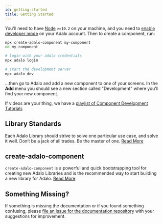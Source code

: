 ```yaml
---
id: getting-started
title: Getting Started
---
```


You'll need to have [Node](https://nodejs.org) `>=10.2` on your machine, and you need to [enable developer mode](marketplace/enabling-developer-mode.md) on your Adalo account. Then to create a component, run:

```bash
npx create-adalo-component my-component
cd my-component

# login with your adalo credentials
npx adalo login

# start the development server
npx adalo dev
```

...then go to Adalo and add a new component to one of your screens. In the **Add** menu you should see a new section called "Development" where you'll find your new component.

If videos are your thing, we have a [playlist of Component Development Tutorials](https://www.youtube.com/playlist?list=PLBUOs6aGzPnS_B3jisLbMMyjIcDB7dPaC)

## Library Standards

Each Adalo Library should strive to solve one particular use case, and solve it well. Don’t be a jack of all trades. Be the master of one. [Read More](requirements/philosophy.md)

## create-adalo-component

`create-adalo-component` is a powerful and quick bootstrapping tool for creating new Adalo Libraries and is the recommended way to start building a new library for Adalo. [Read More](create-new-adalo-library.md)

## Something Missing?

If something is missing the documentation or if you found something confusing, please [file an issue for the documentation repository](https://github.com/adalohq/docs/issues/new) with your suggestions for improvement.
